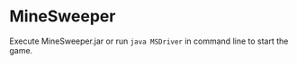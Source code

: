 # MineSweeper

Execute MineSweeper.jar   or   run `java MSDriver` in command line 
to start the game.
